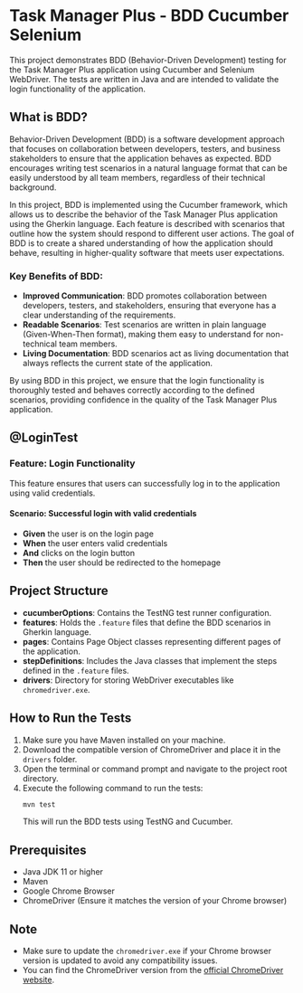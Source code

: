 
# Task Manager Plus - BDD Cucumber Selenium

This project demonstrates BDD (Behavior-Driven Development) testing for the Task Manager Plus application using Cucumber and Selenium WebDriver. The tests are written in Java and are intended to validate the login functionality of the application.

## What is BDD?

Behavior-Driven Development (BDD) is a software development approach that focuses on collaboration between developers, testers, and business stakeholders to ensure that the application behaves as expected. BDD encourages writing test scenarios in a natural language format that can be easily understood by all team members, regardless of their technical background.

In this project, BDD is implemented using the Cucumber framework, which allows us to describe the behavior of the Task Manager Plus application using the Gherkin language. Each feature is described with scenarios that outline how the system should respond to different user actions. The goal of BDD is to create a shared understanding of how the application should behave, resulting in higher-quality software that meets user expectations.

### Key Benefits of BDD:
- **Improved Communication**: BDD promotes collaboration between developers, testers, and stakeholders, ensuring that everyone has a clear understanding of the requirements.
- **Readable Scenarios**: Test scenarios are written in plain language (Given-When-Then format), making them easy to understand for non-technical team members.
- **Living Documentation**: BDD scenarios act as living documentation that always reflects the current state of the application.

By using BDD in this project, we ensure that the login functionality is thoroughly tested and behaves correctly according to the defined scenarios, providing confidence in the quality of the Task Manager Plus application.

## @LoginTest
### Feature: Login Functionality

This feature ensures that users can successfully log in to the application using valid credentials.

#### Scenario: Successful login with valid credentials
- **Given** the user is on the login page
- **When** the user enters valid credentials
- **And** clicks on the login button
- **Then** the user should be redirected to the homepage

## Project Structure
- **cucumberOptions**: Contains the TestNG test runner configuration.
- **features**: Holds the `.feature` files that define the BDD scenarios in Gherkin language.
- **pages**: Contains Page Object classes representing different pages of the application.
- **stepDefinitions**: Includes the Java classes that implement the steps defined in the `.feature` files.
- **drivers**: Directory for storing WebDriver executables like `chromedriver.exe`.

## How to Run the Tests
1. Make sure you have Maven installed on your machine.
2. Download the compatible version of ChromeDriver and place it in the `drivers` folder.
3. Open the terminal or command prompt and navigate to the project root directory.
4. Execute the following command to run the tests:
   ```bash
   mvn test
   ```
   This will run the BDD tests using TestNG and Cucumber.

## Prerequisites
- Java JDK 11 or higher
- Maven
- Google Chrome Browser
- ChromeDriver (Ensure it matches the version of your Chrome browser)

## Note
- Make sure to update the `chromedriver.exe` if your Chrome browser version is updated to avoid any compatibility issues.
- You can find the ChromeDriver version from the [official ChromeDriver website](https://chromedriver.chromium.org/downloads).

